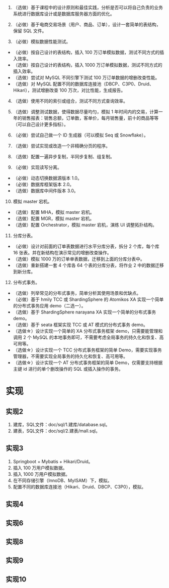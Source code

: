 1. （选做）基于课程中的设计原则和最佳实践，分析是否可以将自己负责的业务系统进行数据库设计或是数据库服务器方面的优化。

2. （必做）基于电商交易场景（用户、商品、订单），设计一套简单的表结构，保留 SQL 文件。

3. （必做）模拟数据性能测试。
- （必做）按自己设计的表结构，插入 100 万订单模拟数据，测试不同方式的插入效率。
- （选做）按自己设计的表结构，插入 1000 万订单模拟数据，测试不同方式的插入效率。
- （选做）尝试对 MySQL 不同引擎下测试 100 万订单数据的增删改查性能。
- （选做）对 MySQL 配置不同的数据库连接池（DBCP、C3P0、Druid、Hikari），测试增删改查 100 万次，对比性能，生成报告。

4. （选做）使用不同的索引或组合，测试不同方式查询效率。

5. （选做）调整测试数据，使得数据尽量均匀，模拟 1 年时间内的交易，计算一年的销售报表：销售总额，订单数，客单价，每月销售量，前十的商品等等（可以自己设计更多指标）。

6. （必做）尝试自己做一个 ID 生成器（可以模拟 Seq 或 Snowflake）。

7. （选做）尝试实现或改造一个非精确分页的程序。

8. （选做）配置一遍异步复制，半同步复制、组复制。

9. （必做）实现读写分离。
- （必做）动态切换数据源版本 1.0。
- （必做）数据库框架版本 2.0。
- （选做）数据库中间件版本 3.0。

10. 模拟 master 宕机。
- （选做）配置 MHA，模拟 master 宕机。
- （选做）配置 MGR，模拟 master 宕机。
- （选做）配置 Orchestrator，模拟 master 宕机，演练 UI 调整拓扑结构。

11. 分库分表。
- （必做）设计对前面的订单表数据进行水平分库分表，拆分 2 个库，每个库 16 张表。并在新结构在演示常见的增删改查操作。
- （选做）模拟 1000 万的订单单表数据，迁移到上面的分库分表中。
- （选做）重新搭建一套 4 个库各 64 个表的分库分表，将作业 2 中的数据迁移到新分库。

12. 分布式事务。
- （选做）列举常见的分布式事务，简单分析其使用场景和优缺点。
- （必做）基于 hmily TCC 或 ShardingSphere 的 Atomikos XA 实现一个简单的分布式事务应用 demo（二选一）。
- （选做）基于 ShardingSphere narayana XA 实现一个简单的分布式事务 demo。
- （选做）基于 seata 框架实现 TCC 或 AT 模式的分布式事务 demo。
- （选做☆）设计实现一个简单的 XA 分布式事务框架 demo，只需要能管理和调用 2 个 MySQL 的本地事务即可，不需要考虑全局事务的持久化和恢复、高可用等。
- （选做☆）设计实现一个 TCC 分布式事务框架的简单 Demo，需要实现事务管理器，不需要实现全局事务的持久化和恢复、高可用等。
- （选做☆）设计实现一个 AT 分布式事务框架的简单 Demo，仅需要支持根据主键 id 进行的单个删改操作的 SQL 或插入操作的事务。

# 实现

## 实现2
1. 建库，SQL文件：doc/sql/1.建库/database.sql。
2. 建表，SQL文件：doc/sql/2.建表/mall.sql。

## 实现3
1. Springboot + Mybatis + Hikari/Druid。
2. 插入 100 万用户模拟数据。
3. 插入 1000 万用户模拟数据。
4. 在不同存储引擎（InnoDB、MyISAM）下，模拟。
5. 配置不同的数据库连接池（Hikari、Druid、DBCP、C3P0），模拟。

## 实现4

## 实现6

## 实现8

## 实现9

## 实现10
